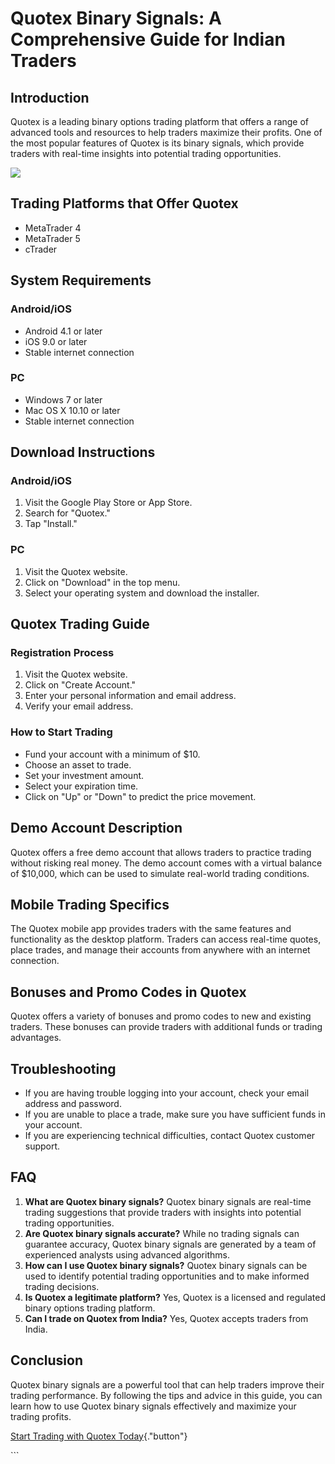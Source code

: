 # Quotex Binary Signals: A Comprehensive Guide for Indian Traders

## Introduction

Quotex is a leading binary options trading platform that offers a range
of advanced tools and resources to help traders maximize their profits.
One of the most popular features of Quotex is its binary signals, which
provide traders with real-time insights into potential trading
opportunities.

[![](https://static.quotex.io/files/8_en/300_250.jpg)](https://traff.sbs/brokerqxsignupf)

## Trading Platforms that Offer Quotex

-   MetaTrader 4
-   MetaTrader 5
-   cTrader

## System Requirements

### Android/iOS

-   Android 4.1 or later
-   iOS 9.0 or later
-   Stable internet connection

### PC

-   Windows 7 or later
-   Mac OS X 10.10 or later
-   Stable internet connection

## Download Instructions

### Android/iOS

1.  Visit the Google Play Store or App Store.
2.  Search for "Quotex."
3.  Tap "Install."

### PC

1.  Visit the Quotex website.
2.  Click on "Download" in the top menu.
3.  Select your operating system and download the installer.

## Quotex Trading Guide

### Registration Process

1.  Visit the Quotex website.
2.  Click on "Create Account."
3.  Enter your personal information and email address.
4.  Verify your email address.

### How to Start Trading

-   Fund your account with a minimum of \$10.
-   Choose an asset to trade.
-   Set your investment amount.
-   Select your expiration time.
-   Click on "Up" or "Down" to predict the price movement.

## Demo Account Description

Quotex offers a free demo account that allows traders to practice
trading without risking real money. The demo account comes with a
virtual balance of \$10,000, which can be used to simulate real-world
trading conditions.

## Mobile Trading Specifics

The Quotex mobile app provides traders with the same features and
functionality as the desktop platform. Traders can access real-time
quotes, place trades, and manage their accounts from anywhere with an
internet connection.

## Bonuses and Promo Codes in Quotex

Quotex offers a variety of bonuses and promo codes to new and existing
traders. These bonuses can provide traders with additional funds or
trading advantages.

## Troubleshooting

-   If you are having trouble logging into your account, check your
    email address and password.
-   If you are unable to place a trade, make sure you have sufficient
    funds in your account.
-   If you are experiencing technical difficulties, contact Quotex
    customer support.

## FAQ

1.  **What are Quotex binary signals?** Quotex binary signals are
    real-time trading suggestions that provide traders with insights
    into potential trading opportunities.
2.  **Are Quotex binary signals accurate?** While no trading signals can
    guarantee accuracy, Quotex binary signals are generated by a team of
    experienced analysts using advanced algorithms.
3.  **How can I use Quotex binary signals?** Quotex binary signals can
    be used to identify potential trading opportunities and to make
    informed trading decisions.
4.  **Is Quotex a legitimate platform?** Yes, Quotex is a licensed and
    regulated binary options trading platform.
5.  **Can I trade on Quotex from India?** Yes, Quotex accepts traders
    from India.

## Conclusion

Quotex binary signals are a powerful tool that can help traders improve
their trading performance. By following the tips and advice in this
guide, you can learn how to use Quotex binary signals effectively and
maximize your trading profits.

[Start Trading with Quotex
Today](\%22https://traff.sbs/brokerqxsignup\%22){."button"}

\`\`\`

